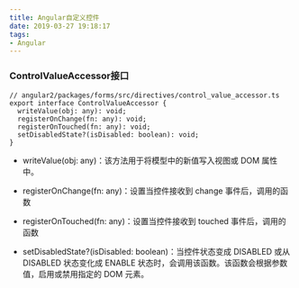 ```yaml
---
title: Angular自定义控件
date: 2019-03-27 19:18:17
tags: 
- Angular
---
```

### ControlValueAccessor接口
```
// angular2/packages/forms/src/directives/control_value_accessor.ts 
export interface ControlValueAccessor {
  writeValue(obj: any): void;
  registerOnChange(fn: any): void;
  registerOnTouched(fn: any): void;
  setDisabledState?(isDisabled: boolean): void;
}
```
*   writeValue(obj: any)：该方法用于将模型中的新值写入视图或 DOM 属性中。

*   registerOnChange(fn: any)：设置当控件接收到 change 事件后，调用的函数
*   registerOnTouched(fn: any)：设置当控件接收到 touched 事件后，调用的函数
*   setDisabledState?(isDisabled: boolean)：当控件状态变成 DISABLED 或从 DISABLED 状态变化成 ENABLE 状态时，会调用该函数。该函数会根据参数值，启用或禁用指定的 DOM 元素。